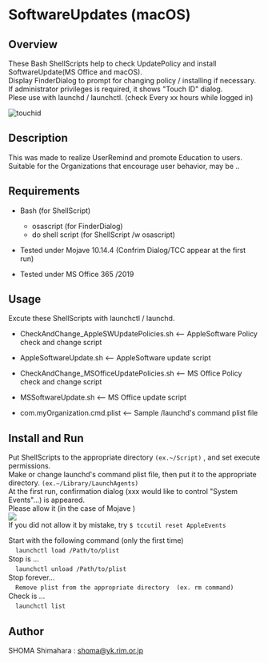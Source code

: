 # SoftwareUpdates (macOS)

## Overview
These Bash ShellScripts help to check UpdatePolicy and install SoftwareUpdate(MS Office and macOS).  
Display FinderDialog to prompt for changing policy / installing if necessary.  
If administrator privileges is required, it shows "Touch ID" dialog.  
Plese use with launchd / launchctl. (check Every xx hours while logged in)  
  
![touchid](https://user-images.githubusercontent.com/49780970/66632988-b891b980-ec44-11e9-938e-625929881f15.gif)
## Description
This was made to realize UserRemind and promote Education to users.
Suitable for the Organizations that encourage user behavior, may be ..  

## Requirements
- Bash (for ShellScript)
  - osascript (for FinderDialog)
  - do shell script (for ShellScript /w osascript)

- Tested under Mojave 10.14.4 (Confrim Dialog/TCC appear at the first run)
- Tested under MS Office 365 /2019

## Usage
Excute these ShellScripts with launchctl / launchd.
- CheckAndChange_AppleSWUpdatePolicies.sh   <-- AppleSoftware Policy check and change script
- AppleSoftwareUpdate.sh                    <-- AppleSoftware update script


- CheckAndChange_MSOfficeUpdatePolicies.sh  <-- MS Office Policy check and change script
- MSSoftwareUpdate.sh                       <-- MS Office update script


- com.myOrganization.cmd.plist              <-- Sample /launchd's command plist file


## Install and Run
Put ShellScripts to the appropriate directory  `(ex.~/Script)`  , and set execute permissions.  
Make or change launchd's command plist file, then put it to the appropriate directory. `(ex.~/Library/LaunchAgents)`  
At the first run, confirmation dialog (xxx would like to control "System Events"...) is appeared.  
Please allow it (in the case of Mojave )  
<img src="https://user-images.githubusercontent.com/49780970/66634259-a6654a80-ec47-11e9-8462-74a7aa2ff958.jpg" with="360">  
If you did not allow it by mistake, try `$ tccutil reset AppleEvents`  

Start with the following command (only the first time)  
　```launchctl load /Path/to/plist```  
Stop is ...  
　```launchctl unload /Path/to/plist```  
Stop forever...  
　```Remove plist from the appropriate directory  (ex. rm command)```  
Check is ...  
　```launchctl list```  

## Author
SHOMA Shimahara : <shoma@yk.rim.or.jp>
